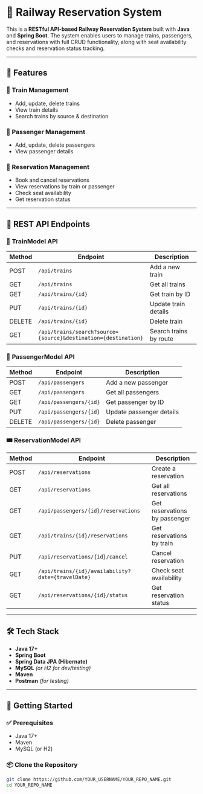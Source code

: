 # 🚆 Railway Reservation System

This is a **RESTful API-based Railway Reservation System** built with **Java** and **Spring Boot**. The system enables users to manage trains, passengers, and reservations with full CRUD functionality, along with seat availability checks and reservation status tracking.

---

## 📌 Features

### 🔹 Train Management
- Add, update, delete trains
- View train details
- Search trains by source & destination

### 🔹 Passenger Management
- Add, update, delete passengers
- View passenger details

### 🔹 Reservation Management
- Book and cancel reservations
- View reservations by train or passenger
- Check seat availability
- Get reservation status

---

## 📁 REST API Endpoints

### 🚄 **TrainModel API**
| Method | Endpoint | Description |
|--------|----------|-------------|
| POST | `/api/trains` | Add a new train |
| GET | `/api/trains` | Get all trains |
| GET | `/api/trains/{id}` | Get train by ID |
| PUT | `/api/trains/{id}` | Update train details |
| DELETE | `/api/trains/{id}` | Delete train |
| GET | `/api/trains/search?source={source}&destination={destination}` | Search trains by route |

### 👤 **PassengerModel API**
| Method | Endpoint | Description |
|--------|----------|-------------|
| POST | `/api/passengers` | Add a new passenger |
| GET | `/api/passengers` | Get all passengers |
| GET | `/api/passengers/{id}` | Get passenger by ID |
| PUT | `/api/passengers/{id}` | Update passenger details |
| DELETE | `/api/passengers/{id}` | Delete passenger |

### 🎟️ **ReservationModel API**
| Method | Endpoint | Description |
|--------|----------|-------------|
| POST | `/api/reservations` | Create a reservation |
| GET | `/api/reservations` | Get all reservations |
| GET | `/api/passengers/{id}/reservations` | Get reservations by passenger |
| GET | `/api/trains/{id}/reservations` | Get reservations by train |
| PUT | `/api/reservations/{id}/cancel` | Cancel reservation |
| GET | `/api/trains/{id}/availability?date={travelDate}` | Check seat availability |
| GET | `/api/reservations/{id}/status` | Get reservation status |

---

## 🛠️ Tech Stack

- **Java 17+**
- **Spring Boot**
- **Spring Data JPA (Hibernate)**
- **MySQL** *(or H2 for dev/testing)*
- **Maven**
- **Postman** *(for testing)*

---

## 🚀 Getting Started

### ✅ Prerequisites
- Java 17+
- Maven
- MySQL (or H2)

### 📦 Clone the Repository

```bash
git clone https://github.com/YOUR_USERNAME/YOUR_REPO_NAME.git
cd YOUR_REPO_NAME
